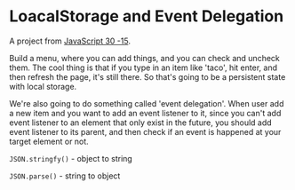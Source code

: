 # LoacalStorage and Event Delegation

A project from [JavaScript 30 -15](https://youtu.be/YL1F4dCUlLc).

Build a menu, where you can add things, and you can check and uncheck them. The cool thing is that if you type in an item like 'taco', hit enter, and then refresh the page, it's still there. So that's going to be a persistent state with local storage.

We're also going to do something called 'event delegation'. When user add a new item and you want to add an event listener to it, since you can't add event listener to an element that only exist in the future, you should add event listener to its parent, and then check if an event is happened at your target element or not.

`JSON.stringfy()` - object to string

`JSON.parse()` - string to object
